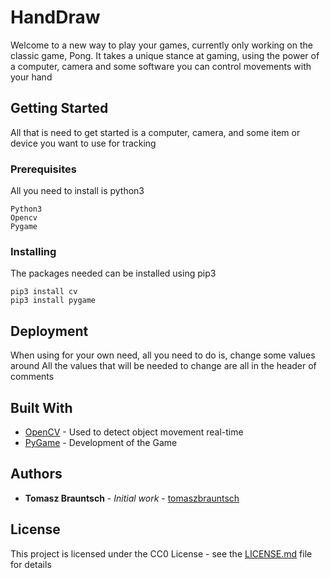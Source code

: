 # HandDraw

Welcome to a new way to play your games, currently only working on the classic game, Pong.
It takes a unique stance at gaming, using the power of a computer, camera and some software you can control movements with your hand

## Getting Started

All that is need to get started is a computer, camera, and some item or device you want to use for tracking

### Prerequisites

All you need to install is python3
```
Python3
Opencv
Pygame
```

### Installing

The packages needed can be installed using pip3

```
pip3 install cv
pip3 install pygame
```

## Deployment

When using for your own need, all you need to do is, change some values around
All the values that will be needed to change are all in the header of comments 

## Built With

* [OpenCV](https://opencv.org/) - Used to detect object movement real-time
* [PyGame](https://www.pygame.org/news) - Development of the Game

## Authors

* **Tomasz Brauntsch** - *Initial work* - [tomaszbrauntsch](https://github.com/tomaszbrauntsch)

## License

This project is licensed under the CC0 License - see the [LICENSE.md](LICENSE.md) file for details


